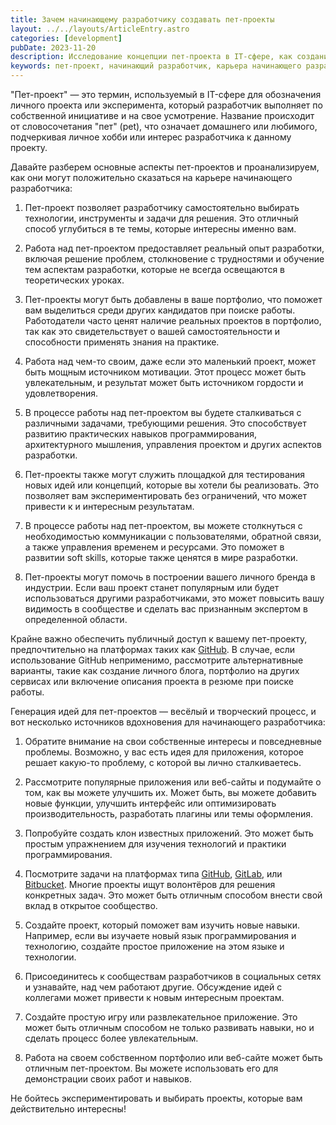 ```yaml
---
title: Зачем начинающему разработчику создавать пет-проекты
layout: ../../layouts/ArticleEntry.astro
categories: [development]
pubDate: 2023-11-20
description: Исследование концепции пет-проекта в IT-сфере, как создание личных проектов способствует развитию навыков, углублению в технологии, и почему они важны для портфолио начинающего разработчика. Узнайте, как публичный доступ через GitHub и другие платформы может подчеркнуть ваш профессиональный потенциал.
keywords: пет-проект, начинающий разработчик, карьера начинающего разработчика, карьера разработчика, разработчик, практический опыт разработки, практический опыт, github проекты, soft skills, навыки разработки
---
```


"Пет-проект" — это термин, используемый в IT-сфере для обозначения личного проекта или эксперимента, который разработчик выполняет по собственной инициативе и на свое усмотрение. Название происходит от словосочетания "пет" (pet), что означает домашнего или любимого, подчеркивая личное хобби или интерес разработчика к данному проекту.

Давайте разберем основные аспекты пет-проектов и проанализируем, как они могут положительно сказаться на карьере начинающего разработчика:

1. Пет-проект позволяет разработчику самостоятельно выбирать технологии, инструменты и задачи для решения. Это отличный способ углубиться в те темы, которые интересны именно вам.

2. Работа над пет-проектом предоставляет реальный опыт разработки, включая решение проблем, столкновение с трудностями и обучение тем аспектам разработки, которые не всегда освещаются в теоретических уроках.

3. Пет-проекты могут быть добавлены в ваше портфолио, что поможет вам выделиться среди других кандидатов при поиске работы. Работодатели часто ценят наличие реальных проектов в портфолио, так как это свидетельствует о вашей самостоятельности и способности применять знания на практике.

4. Работа над чем-то своим, даже если это маленький проект, может быть мощным источником мотивации. Этот процесс может быть увлекательным, и результат может быть источником гордости и удовлетворения.

5. В процессе работы над пет-проектом вы будете сталкиваться с различными задачами, требующими решения. Это способствует развитию практических навыков программирования, архитектурного мышления, управления проектом и других аспектов разработки.

6. Пет-проекты также могут служить площадкой для тестирования новых идей или концепций, которые вы хотели бы реализовать. Это позволяет вам экспериментировать без ограничений, что может привести к и интересным результатам.

7. В процессе работы над пет-проектом, вы можете столкнуться с необходимостью коммуникации с пользователями, обратной связи, а также управления временем и ресурсами. Это поможет в развитии soft skills, которые также ценятся в мире разработки.

8. Пет-проекты могут помочь в построении вашего личного бренда в индустрии. Если ваш проект станет популярным или будет использоваться другими разработчиками, это может повысить вашу видимость в сообществе и сделать вас признанным экспертом в определенной области.

Крайне важно обеспечить публичный доступ к вашему пет-проекту, предпочтительно на платформах таких как [GitHub](https://github.com/). В случае, если использование GitHub неприменимо, рассмотрите альтернативные варианты, такие как создание личного блога, портфолио на других сервисах или включение описания проекта в резюме при поиске работы.


Генерация идей для пет-проектов — весёлый и творческий процесс, и вот несколько источников вдохновения для начинающего разработчика:

1. Обратите внимание на свои собственные интересы и повседневные проблемы. Возможно, у вас есть идея для приложения, которое решает какую-то проблему, с которой вы лично сталкиваетесь.

2. Рассмотрите популярные приложения или веб-сайты и подумайте о том, как вы можете улучшить их. Может быть, вы можете добавить новые функции, улучшить интерфейс или оптимизировать производительность, разработать плагины или темы оформления.

3. Попробуйте создать клон известных приложений. Это может быть простым упражнением для изучения технологий и практики программирования.

4. Посмотрите задачи на платформах типа [GitHub](https://github.com/), [GitLab](https://about.gitlab.com/), или [Bitbucket](https://bitbucket.org/). Многие проекты ищут волонтёров для решения конкретных задач. Это может быть отличным способом внести свой вклад в открытое сообщество.

5. Создайте проект, который поможет вам изучить новые навыки. Например, если вы изучаете новый язык программирования и технологию, создайте простое приложение на этом языке и технологии.

6. Присоединитесь к сообществам разработчиков в социальных сетях и узнавайте, над чем работают другие. Обсуждение идей с коллегами может привести к новым интересным проектам.

7. Создайте простую игру или развлекательное приложение. Это может быть отличным способом не только развивать навыки, но и сделать процесс более увлекательным.

8. Работа на своем собственном портфолио или веб-сайте может быть отличным пет-проектом. Вы можете использовать его для демонстрации своих работ и навыков.

Не бойтесь экспериментировать и выбирать проекты, которые вам действительно интересны!